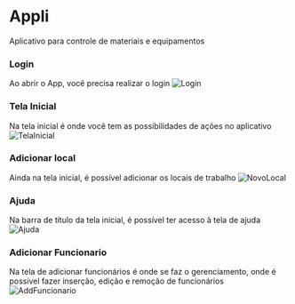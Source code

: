 # Appli

Aplicativo para controle de materiais e equipamentos

### Login
Ao abrir o App, você precisa realizar o login
![Login](https://raw.githubusercontent.com/JoshGodoyyy/Appli/master/images/Login.png?token=GHSAT0AAAAAABZ7UHLJTXQTWLVUFD3RTJREY2LHK6A)

### Tela Inicial
Na tela inicial é onde você tem as possibilidades de ações no aplicativo
![TelaInicial](https://raw.githubusercontent.com/JoshGodoyyy/Appli/master/images/HomePage.png?token=GHSAT0AAAAAABZ7UHLILVUIVCFC7SBFTWWYY2LHGIA)

### Adicionar local
Ainda na tela inicial, é possível adicionar os locais de trabalho
![NovoLocal](https://raw.githubusercontent.com/JoshGodoyyy/Appli/master/images/AddLocal.png?token=GHSAT0AAAAAABZ7UHLIEWUKKWZJ2A5INZ66Y2LHHIQ)

### Ajuda
Na barra de título da tela inicial, é possível ter acesso à tela de ajuda
![Ajuda](https://raw.githubusercontent.com/JoshGodoyyy/Appli/master/images/Help.png?token=GHSAT0AAAAAABZ7UHLJ2SMO4UR6GJTI5CKWY2LHIJA)

### Adicionar Funcionario
Na tela de adicionar funcionários é onde se faz o gerenciamento, onde é possível fazer inserção, edição e remoção de funcionários
![AddFuncionario](https://raw.githubusercontent.com/JoshGodoyyy/Appli/master/images/Employees.png?token=GHSAT0AAAAAABZ7UHLJKSIZWE3YUYPEUKT2Y2LHJDA)
